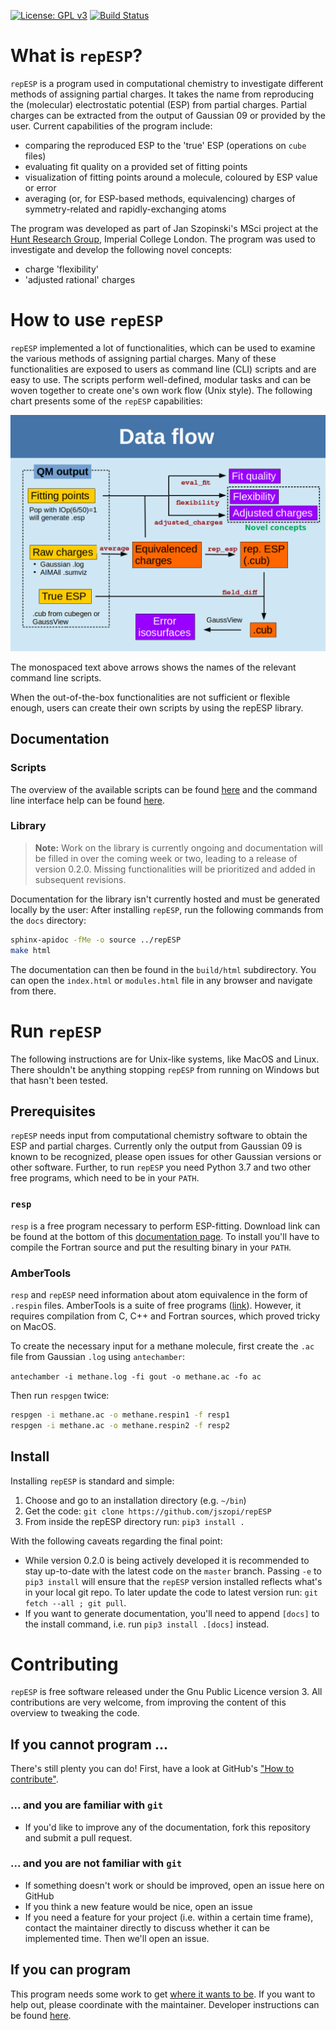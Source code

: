 [![License: GPL v3](https://img.shields.io/badge/License-GPLv3-blue.svg)](https://www.gnu.org/licenses/gpl-3.0)
[![Build Status](https://travis-ci.org/jszopi/repESP.svg?branch=master)](https://travis-ci.org/jszopi/repESP)

# What is `repESP`?
`repESP` is a program used in computational chemistry to investigate different methods of assigning partial charges.
It takes the name from reproducing the (molecular) electrostatic potential (ESP) from partial charges.
Partial charges can be extracted from the output of Gaussian 09 or provided by the user.
Current capabilities of the program include:

* comparing the reproduced ESP to the 'true' ESP (operations on `cube` files)
* evaluating fit quality on a provided set of fitting points
* visualization of fitting points around a molecule, coloured by ESP value or error
* averaging (or, for ESP-based methods, equivalencing) charges of symmetry-related and rapidly-exchanging atoms

The program was developed as part of Jan Szopinski's MSci project at the [Hunt Research Group](http://www.huntresearchgroup.org.uk/), Imperial College London.
The program was used to investigate and develop the following novel concepts:

* charge 'flexibility'
* 'adjusted rational' charges

# How to use `repESP`

`repESP` implemented a lot of functionalities, which can be used to examine the various methods of assigning partial charges.
Many of these functionalities are exposed to users as command line (CLI) scripts and are easy to use.
The scripts perform well-defined, modular tasks and can be woven together to create one's own work flow (Unix style).
The following chart presents some of the `repESP` capabilities:

![Data flow](https://github.com/jszopi/repESP/blob/master/docs/diagrams/data_flow.png)

The monospaced text above arrows shows the names of the relevant command line scripts.

When the out-of-the-box functionalities are not sufficient or flexible enough, users can create their own scripts by using the repESP library.

## Documentation

### Scripts

The overview of the available scripts can be found [here](scripts/README.md) and the command line interface help can be found [here](scripts/detailed.md).

### Library

> **Note:** Work on the library is currently ongoing and documentation will be filled in over the coming week or two, leading to a release of version 0.2.0.
> Missing functionalities will be prioritized and added in subsequent revisions.

Documentation for the library isn't currently hosted and must be generated locally by the user:
After installing `repESP`, run the following commands from the `docs` directory:

```sh
sphinx-apidoc -fMe -o source ../repESP
make html
```

The documentation can then be found in the `build/html` subdirectory.
You can open the `index.html` or `modules.html` file in any browser and navigate from there.

# Run `repESP`

The following instructions are for Unix-like systems, like MacOS and Linux.
There shouldn't be anything stopping `repESP` from running on Windows but that hasn't been tested.

## Prerequisites

`repESP` needs input from computational chemistry software to obtain the ESP and partial charges.
Currently only the output from Gaussian 09 is known to be recognized, please open issues for other Gaussian versions or other software.
Further, to run `repESP` you need Python 3.7 and two other free programs, which need to be in your `PATH`.

### `resp` 

`resp` is a free program necessary to perform ESP-fitting.
Download link can be found at the bottom of this [documentation page](http://upjv.q4md-forcefieldtools.org/RED/resp/).
To install you'll have to compile the Fortran source and put the resulting binary in your `PATH`.

### AmberTools

`resp` and `repESP` need information about atom equivalence in the form of `.respin` files.
AmberTools is a suite of free programs ([link](http://ambermd.org/AmberTools16-get.html)).
However, it requires compilation from C, C++ and Fortran sources, which proved tricky on MacOS.

To create the necessary input for a methane molecule, first create the `.ac` file from Gaussian `.log` using `antechamber`:

`antechamber -i methane.log -fi gout -o methane.ac -fo ac`

Then run `respgen` twice:

```sh
respgen -i methane.ac -o methane.respin1 -f resp1
respgen -i methane.ac -o methane.respin2 -f resp2
```

## Install

Installing `repESP` is standard and simple:

1. Choose and go to an installation directory (e.g. `~/bin`)
2. Get the code: `git clone https://github.com/jszopi/repESP`
3. From inside the repESP directory run: `pip3 install .`

With the following caveats regarding the final point:

* While version 0.2.0 is being actively developed it is recommended to stay up-to-date with the latest code on the `master` branch.
  Passing `-e` to `pip3 install` will ensure that the `repESP` version installed reflects what's in your local git repo.
  To later update the code to latest version run: `git fetch --all ; git pull`.
* If you want to generate documentation, you'll need to append `[docs]` to the install command, i.e. run  `pip3 install .[docs]` instead.

# Contributing

`repESP` is free software released under the Gnu Public Licence version 3.
All contributions are very welcome, from improving the content of this overview to tweaking the code.

## If you cannot program ...

There's still plenty you can do!
First, have a look at GitHub's ["How to contribute"](https://guides.github.com/activities/contributing-to-open-source/#contributing).

### ... and you are familiar with `git`

* If you'd like to improve any of the documentation, fork this repository and submit a pull request.

### ... and you are not familiar with `git`

* If something doesn't work or should be improved, open an issue here on GitHub
* If you think a new feature would be nice, open an issue
* If you need a feature for your project (i.e. within a certain time frame), contact the maintainer directly to discuss whether it can be implemented time.
  Then we'll open an issue.

## If you can program

This program needs some work to get [where it wants to be](#where-is-repesp-going).
If you want to help out, please coordinate with the maintainer.
Developer instructions can be found [here](dev/README.md).
